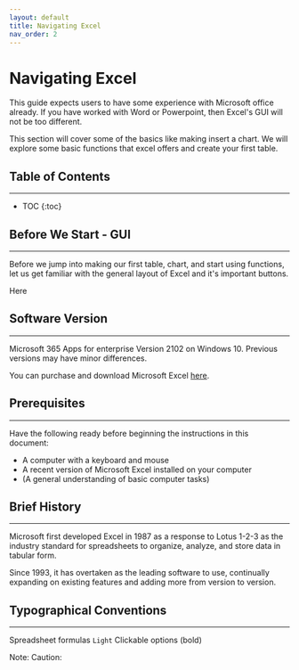 ```yaml
---
layout: default
title: Navigating Excel
nav_order: 2
---
```

# Navigating Excel

This guide expects users to have some experience with Microsoft office already. If you have worked with Word or Powerpoint, then Excel's GUI will not be too different. 

This section will cover some of the basics like making insert a chart. We will explore some basic functions that excel offers and create your first table.

## Table of Contents
---
* TOC
{:toc} 

## Before We Start - GUI
---

Before we jump into making our first table, chart, and start using functions, let us get familiar with the general layout of Excel and it's important buttons.

Here

## Software Version
---

Microsoft 365 Apps for enterprise Version 2102 on Windows 10.
Previous versions may have minor differences.

You can purchase and download Microsoft Excel [here](https://www.microsoft.com/en-ca/microsoft-365/excel).

## Prerequisites
---

Have the following ready before beginning the instructions in this document:

* A computer with a keyboard and mouse
* A recent version of Microsoft Excel installed on your computer
* (A general understanding of basic computer tasks)

## Brief History
---

Microsoft first developed Excel in 1987 as a response to Lotus 1-2-3 as the industry standard for spreadsheets to organize, analyze, and store data in tabular form. 

Since 1993, it has overtaken as the leading software to use, continually expanding on existing features and adding more from version to version. 

## Typographical Conventions
---

Spreadsheet formulas ```Light```
Clickable options (bold)

Note:
Caution:


